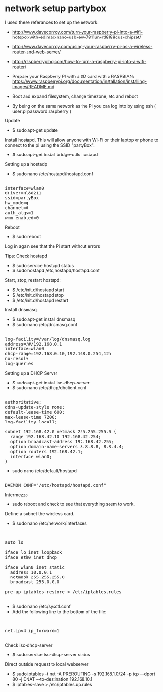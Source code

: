 network setup partybox
======================

I used these referances to set up the network:
* http://www.daveconroy.com/turn-your-raspberry-pi-into-a-wifi-hotspot-with-edimax-nano-usb-ew-7811un-rtl8188cus-chipset/
* http://www.daveconroy.com/using-your-raspberry-pi-as-a-wireless-router-and-web-server/
* http://raspberrypihq.com/how-to-turn-a-raspberry-pi-into-a-wifi-router/


* Prepare your Raspberry PI with a SD card with a RASPBIAN:
https://www.raspberrypi.org/documentation/installation/installing-images/README.md
* Boot and expand filesystem, change timezone, etc and reboot
* By being on the same network as the Pi you can log into by using ssh ( user:pi password:raspberry )

Update
* $ sudo apt-get update

Install hostapd, This will allow anyone with Wi-Fi on their laptop or phone to connect to the pi using the SSID "partyBox".

* $ sudo apt-get install bridge-utils hostapd

Setting up a hostadp 
* $ sudo nano /etc/hostapd/hostapd.conf 

<pre> 
interface=wlan0
driver=nl80211
ssid=partyBox
hw_mode=g
channel=6
auth_algs=1
wmm_enabled=0 
</pre>

Reboot 
* $ sudo reboot

Log in again see that the Pi start without errors

Tips: Check hostapd
* $ sudo service hostapd status
* $ sudo hostapd /etc/hostapd/hostapd.conf

Start, stop, restart hostapd:
* $ /etc/init.d/hostapd start
* $ /etc/init.d/hostapd stop
* $ /etc/init.d/hostapd restart

Install dnsmasq
* $ sudo apt-get install dnsmasq 
* $ sudo nano /etc/dnsmasq.conf

<pre>

log-facility=/var/log/dnsmasq.log
address=/#/192.168.0.1
interface=wlan0
dhcp-range=192.168.0.10,192.168.0.254,12h
no-resolv
log-queries
</pre>

Setting up a DHCP Server

* $ sudo apt-get install isc-dhcp-server
* $ sudo nano /etc/dhcp/dhclient.conf 

<pre> 
authoritative;
ddns-update-style none;
default-lease-time 600;
max-lease-time 7200;
log-facility local7;

subnet 192.168.42.0 netmask 255.255.255.0 {
  range 192.168.42.10 192.168.42.254;
  option broadcast-address 192.168.42.255;
  option domain-name-servers 8.8.8.8, 8.8.4.4;
  option routers 192.168.42.1;
  interface wlan0;
}
</pre>

* sudo nano /etc/default/hostapd

<pre> 
DAEMON_CONF="/etc/hostapd/hostapd.conf"
</pre>

Intermezzo
* sudo reboot and check to see that everything seem to work.

Define a subnet the wireless card.
* $ sudo nano /etc/network/interfaces

<pre> 
 
auto lo

iface lo inet loopback
iface eth0 inet dhcp

iface wlan0 inet static
  address 10.0.0.1
  netmask 255.255.255.0
  broadcast 255.0.0.0

pre-up iptables-restore < /etc/iptables.rules

</pre>

* $ sudo nano /etc/sysctl.conf
* Add the following line to the bottom of the file:
<pre> 

net.ipv4.ip_forward=1

</pre>

Check isc-dhcp-server
* $ sudo service isc-dhcp-server status

Direct outside request to local webserver 
* $ sudo iptables -t nat -A PREROUTING -s 192.168.1.0/24 -p tcp --dport 80 -j DNAT --to-destination 192.168.10.1
* $ iptables-save > /etc/iptables.up.rules
